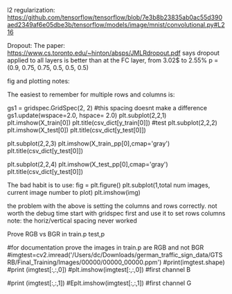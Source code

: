 
l2 regularization:
https://github.com/tensorflow/tensorflow/blob/7e3b8b23835ab0ac55d390aed2349af6e05dbe3b/tensorflow/models/image/mnist/convolutional.py#L216

Dropout:
The paper: https://www.cs.toronto.edu/~hinton/absps/JMLRdropout.pdf
says dropout applied to all layers is better than at the FC layer, from 3.02$ to 2.55%
p = (0.9, 0.75, 0.75, 0.5, 0.5, 0.5)
 

fig and plotting notes:

The easiest to remember for multiple rows and columns is:

gs1 = gridspec.GridSpec(2, 2)
#this spacing doesnt make a difference
gs1.update(wspace=2.0, hspace= 2.0)
plt.subplot(2,2,1)
plt.imshow(X_train[0])
plt.title(csv_dict[y_train[0]])
#test 
plt.subplot(2,2,2)
plt.imshow(X_test[0])
plt.title(csv_dict[y_test[0]])

plt.subplot(2,2,3)
plt.imshow(X_train_pp[0],cmap='gray')
plt.title(csv_dict[y_test[0]])

plt.subplot(2,2,4)
plt.imshow(X_test_pp[0],cmap='gray')
plt.title(csv_dict[y_test[0]])


The bad habit is to use: 
fig = plt.figure()
plt.subplot(1,total num images, current image number to plot)
plt.imshow(img)

the problem with the above is setting the columns and rows correctly. not worth the debug time
start with gridspec first and use it to set rows columns
note: the horiz/vertical spacing never worked 


Prove RGB vs BGR in train.p test,p

#for documentation prove the images in train.p are RGB and not BGR
#imgtest=cv2.imread('/Users/dc/Downloads/german_traffic_sign_data/GTSRB/Final_Training/Images/00000/00000_00000.ppm')
#print(imgtest.shape)
#print (imgtest[:,:,0])
#plt.imshow(imgtest[:,:,0]) #first channel B


#print (imgtest[:,:,1])
#Eplt.imshow(imgtest[:,:,1]) #first channel G



